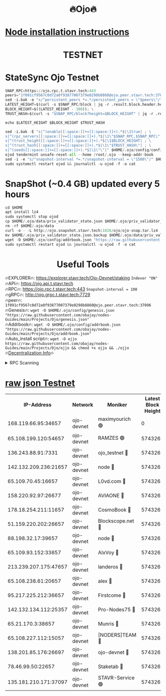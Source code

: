 <h1 align="center"> 🔥Ojo🔥</h1>

[Node installation instructions](https://github.com/obajay/nodes-Guides/tree/main/Projects/Ojo)
=

<h1 align="center"> TESTNET</h1>

# StateSync Ojo Testnet
```python
SNAP_RPC=https://ojo.rpc.t.stavr.tech:443
peers="1f091cf9567c0d72a0f93877007379e0298b8860@ojo.peer.stavr.tech:37096"
sed -i.bak -e "s/^persistent_peers *=.*/persistent_peers = \"$peers\"/" $HOME/.ojo/config/config.toml
LATEST_HEIGHT=$(curl -s $SNAP_RPC/block | jq -r .result.block.header.height); \
BLOCK_HEIGHT=$((LATEST_HEIGHT - 100)); \
TRUST_HASH=$(curl -s "$SNAP_RPC/block?height=$BLOCK_HEIGHT" | jq -r .result.block_id.hash)

echo $LATEST_HEIGHT $BLOCK_HEIGHT $TRUST_HASH

sed -i.bak -E "s|^(enable[[:space:]]+=[[:space:]]+).*$|\1true| ; \
s|^(rpc_servers[[:space:]]+=[[:space:]]+).*$|\1\"$SNAP_RPC,$SNAP_RPC\"| ; \
s|^(trust_height[[:space:]]+=[[:space:]]+).*$|\1$BLOCK_HEIGHT| ; \
s|^(trust_hash[[:space:]]+=[[:space:]]+).*$|\1\"$TRUST_HASH\"| ; \
s|^(seeds[[:space:]]+=[[:space:]]+).*$|\1\"\"|" $HOME/.ojo/config/config.toml
ojod tendermint unsafe-reset-all --home /root/.ojo --keep-addr-book
sed -i -e "s/^snapshot-interval *=.*/snapshot-interval = \"1500\"/" $HOME/.ojo/config/app.toml
sudo systemctl restart ojod && journalctl -u ojod -f -o cat
```
# SnapShot (~0.4 GB) updated every 5 hours
```python
cd $HOME
apt install lz4
sudo systemctl stop ojod
cp $HOME/.ojo/data/priv_validator_state.json $HOME/.ojo/priv_validator_state.json.backup
rm -rf $HOME/.ojo/data
curl -o - -L http://ojo.snapshot.stavr.tech:1026/ojo/ojo-snap.tar.lz4 | lz4 -c -d - | tar -x -C $HOME/.ojo --strip-components 2
mv $HOME/.ojo/priv_validator_state.json.backup $HOME/.ojo/data/priv_validator_state.json
wget -O $HOME/.ojo/config/addrbook.json "https://raw.githubusercontent.com/obajay/nodes-Guides/main/Projects/Ojo/addrbook.json"
sudo systemctl restart ojod && journalctl -u ojod -f -o cat
```
 <h1 align="center"> Useful Tools</h1>

🔥EXPLORER🔥:        https://explorer.stavr.tech/Ojo-Devnet/staking        `Indexer "ON"` \
🔥API🔥:                     https://ojo.api.t.stavr.tech \
🔥RPC🔥:                    https://ojo.rpc.t.stavr.tech:443              `Snapshot-interval = 100` \
🔥gRPC🔥:                  http://ojo.grpc.t.stavr.tech:7729 \
🔥peer🔥:                   `1f091cf9567c0d72a0f93877007379e0298b8860@ojo.peer.stavr.tech:37096` \
🔥Genesis🔥:    ```wget -O $HOME/.ojo/config/genesis.json "https://raw.githubusercontent.com/obajay/nodes-Guides/main/Projects/Ojo/genesis.json"``` \
🔥Addrbook🔥:    ```wget -O $HOME/.ojo/config/addrbook.json "https://raw.githubusercontent.com/obajay/nodes-Guides/main/Projects/Ojo/addrbook.json"``` \
🔥Auto_install script🔥: ```wget -O ojjo https://raw.githubusercontent.com/obajay/nodes-Guides/main/Projects/Ojo/ojjo && chmod +x ojjo && ./ojjo``` \
🔥[Decentralization Info](https://github.com/obajay/StateSync-snapshots/tree/main/Projects/Ojo/Decentralization)🔥



<details>
<summary>RPC Scanning</summary>

<h2 align="center"> We scan nodes in real time every 4 hours. And we provide the final result of RPC endpoints.
We cannot influence the operation of these nodes in any way. </h2>


```python
If Voting Power is higher than 0 --> then the Node is a validator of the network and may be subject to attack and be a potential threat to the chain.
```
```python
We marked such validators with a red symbol
```

</details>

[raw json Testnet](https://rpc-check.ojot.stavr.tech/ojot/rpc-ojot-result.json)
=


<table><tr><th>IP-Address</th><th>Network</th><th>Moniker</th><th>Latest Block Height</th><th>Earliest Block Height</th><th>Catching Up</th><th>Tx Index</th><th>Voting Power</th><th>Scan Time</th></tr><tr><td>168.119.66.95:34657</td><td>ojo-devnet</td><td>maximyourich 🟢</td><td>0</td><td>0</td><td>False</td><td>on</td><td>0</td><td>2024-03-05T18:21:19.903121397UTC</td></tr><tr><td>65.108.199.120:54657</td><td>ojo-devnet</td><td>RAMZES 🟢</td><td>5743264</td><td>306156</td><td>False</td><td>on</td><td>0</td><td>2024-03-05T18:21:19.692178006UTC</td></tr><tr><td>136.243.88.91:7331</td><td>ojo-devnet</td><td>ojo_testnet 🔴</td><td>5743266</td><td>308845</td><td>False</td><td>on</td><td>1000</td><td>2024-03-05T18:21:27.474410413UTC</td></tr><tr><td>142.132.209.236:21657</td><td>ojo-devnet</td><td>node 🔴</td><td>5743268</td><td>350001</td><td>False</td><td>on</td><td>1999</td><td>2024-03-05T18:21:38.734599863UTC</td></tr><tr><td>65.109.70.45:16657</td><td>ojo-devnet</td><td>L0vd.com 🔴</td><td>5743269</td><td>695918</td><td>False</td><td>off</td><td>998</td><td>2024-03-05T18:21:46.515947735UTC</td></tr><tr><td>158.220.92.97:26677</td><td>ojo-devnet</td><td>AVIAONE 🔴</td><td>5743267</td><td>2754001</td><td>False</td><td>on</td><td>19926</td><td>2024-03-05T18:21:35.948412092UTC</td></tr><tr><td>178.18.254.211:11657</td><td>ojo-devnet</td><td>CosmoBook 🔴</td><td>5743268</td><td>4392001</td><td>False</td><td>off</td><td>1047</td><td>2024-03-05T18:21:41.070273209UTC</td></tr><tr><td>51.159.220.202:26657</td><td>ojo-devnet</td><td>Blockscope.net 🔴</td><td>5743264</td><td>4425001</td><td>False</td><td>on</td><td>2025</td><td>2024-03-05T18:21:19.082881889UTC</td></tr><tr><td>88.198.32.17:39657</td><td>ojo-devnet</td><td>node 🔴</td><td>5743268</td><td>4710001</td><td>False</td><td>on</td><td>103274</td><td>2024-03-05T18:21:43.322761150UTC</td></tr><tr><td>65.109.93.152:33657</td><td>ojo-devnet</td><td>AlxVoy 🔴</td><td>5743268</td><td>4943001</td><td>False</td><td>on</td><td>4491415</td><td>2024-03-05T18:21:38.531475678UTC</td></tr><tr><td>213.239.207.175:47657</td><td>ojo-devnet</td><td>landeros 🔴</td><td>5743267</td><td>4967924</td><td>False</td><td>off</td><td>11083</td><td>2024-03-05T18:21:36.192539234UTC</td></tr><tr><td>65.108.238.61:20657</td><td>ojo-devnet</td><td>alex 🔴</td><td>5743264</td><td>5131001</td><td>False</td><td>on</td><td>11359</td><td>2024-03-05T18:21:19.383673547UTC</td></tr><tr><td>95.217.225.212:36657</td><td>ojo-devnet</td><td>Firstcome 🔴</td><td>5743265</td><td>5251946</td><td>False</td><td>on</td><td>13566</td><td>2024-03-05T18:21:25.197221500UTC</td></tr><tr><td>142.132.134.112:25357</td><td>ojo-devnet</td><td>Pro-Nodes75 🔴</td><td>5743265</td><td>5643265</td><td>False</td><td>on</td><td>24651</td><td>2024-03-05T18:21:22.507659250UTC</td></tr><tr><td>65.21.170.3:38657</td><td>ojo-devnet</td><td>Munris 🔴</td><td>5743265</td><td>5643265</td><td>False</td><td>off</td><td>20123</td><td>2024-03-05T18:21:24.878845576UTC</td></tr><tr><td>65.108.227.112:15057</td><td>ojo-devnet</td><td>[NODERS]TEAM 🔴</td><td>5743269</td><td>5643269</td><td>False</td><td>off</td><td>9999</td><td>2024-03-05T18:21:45.934890278UTC</td></tr><tr><td>138.201.85.176:26697</td><td>ojo-devnet</td><td>ojo-devnet 🔴</td><td>5743269</td><td>5643269</td><td>False</td><td>on</td><td>1000024000</td><td>2024-03-05T18:21:46.214031115UTC</td></tr><tr><td>78.46.99.50:22657</td><td>ojo-devnet</td><td>Staketab 🔴</td><td>5743269</td><td>5668501</td><td>False</td><td>on</td><td>1276</td><td>2024-03-05T18:21:46.746455209UTC</td></tr><tr><td>135.181.210.171:37097</td><td>ojo-devnet</td><td>STAVR-Service 🟢</td><td>5743264</td><td>5741101</td><td>False</td><td>on</td><td>0</td><td>2024-03-05T18:21:20.240331300UTC</td></tr></table>
